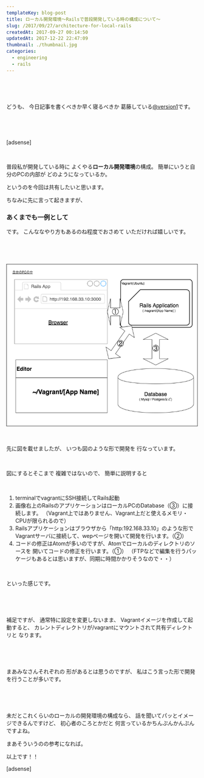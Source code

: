 ```yaml
---
templateKey: blog-post
title: ローカル開発環境〜Railsで普段開発している時の構成について〜
slug: /2017/09/27/architecture-for-local-rails
createdAt: 2017-09-27 00:14:50
updatedAt: 2017-12-22 22:47:09
thumbnail: ./thumbnail.jpg
categories: 
  - engineering
  - rails
---
```


&nbsp;

&nbsp;

どうも、
今日記事を書くべきか早く寝るべきか
葛藤している<a href="https://twitter.com/version1_2017">@version1</a>です。

&nbsp;

&nbsp;

[adsense]

&nbsp;

普段私が開発している時に
よくやる<strong>ローカル開発環境</strong>の構成。
簡単にいうと自分のPCの内部が
どのようになっているか。

というのを今回は共有したいと思います。

ちなみに先に言って起きますが、
<h3>あくまでも一例として</h3>
です。
こんななやり方もあるのね程度でおさめて
いただければ嬉しいです。

&nbsp;

&nbsp;

<img class="post-image" src="./Untitled-Diagram.png" alt="Untitled-Diagram.png"/>

&nbsp;

先に図を載せましたが、
いつも図のような形で開発を
行なっています。

&nbsp;

図にするとそこまで
複雑ではないので、
簡単に説明すると

&nbsp;
<ol>
 	<li>terminalでvagrantにSSH接続してRails起動</li>
 	<li>画像右上のRailsのアプリケーションはローカルPCのDatabase（③）に接続します。
（Vagrant上ではありません、Vagrant上だと使えるメモリ・CPUが限られるので）</li>
 	<li>Railsアプリケーションはブラウザから「http:192.168.33.10」のような形で
Vagrantサーバに接続して、wepページを開いて開発を行います。（②）</li>
 	<li>コードの修正はAtomが多いのですが、Atomでローカルのディレクトリのソースを
開いてコードの修正を行います。（①）
（FTPなどで編集を行うパッケージもあるとは思いますが、同期に時間かかりそうなので・・）</li>
</ol>
&nbsp;

といった感じです。

&nbsp;

&nbsp;

補足ですが、
通常特に設定を変更しないまま、
Vagrantイメージを作成して起動すると、
カレントディレクトリが/vagrantにマウントされて共有ディレクトリと
なります。

&nbsp;

&nbsp;

まあみなさんそれぞれの
形があるとは思うのですが、
私はこう言った形で開発を行うことが多いです。

&nbsp;

&nbsp;

未だとこれくらいのローカルの開発環境の構成なら、
話を聞いてパッとイメージできるんですけど、
初心者のころとかだと
何言っているかちんぷんかんぷんですよね。

まあそういうのの参考になれば。

以上です！！

[adsense]
